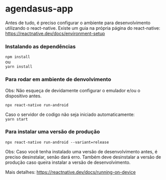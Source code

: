 # agendasus-app

Antes de tudo, é preciso configurar o ambiente para desenvolvimento utilizando o react-native. Existe um guia na própria página do react-native: https://reactnative.dev/docs/environment-setup

### Instalando as dependências

`npm install`
 <br/>ou 
<br/>`yarn install`

### Para rodar em ambiente de denvolvimento
Obs: Não esqueça de devidamente configurar o emulador e/ou o dispositivo antes.

`npx react-native run-android`

Caso o servidor de codigo não seja iniciado automaticamente:
<br/>
`yarn start`

### Para instalar uma versão de produção
`npx react-native run-android --variant=release`

Obs: Caso você tenha instalado uma versão de desenvolvimento antes, é preciso desinstalar, senão dará erro. Também deve desinstalar a versão de produção caso queira instalar a versão de desenvolvimento.

Mais detalhes:
https://reactnative.dev/docs/running-on-device
